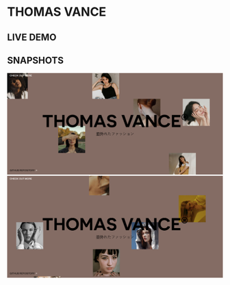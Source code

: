 # THOMAS VANCE

## LIVE DEMO



## SNAPSHOTS

![alt text](image.png)
<br>
![alt text](image-1.png)
<br>

